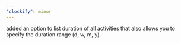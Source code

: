 ```yaml
---
"clockify": minor
---
```


added an option to list duration of all activities that also allows you to specify the duration range (d, w, m, y).
